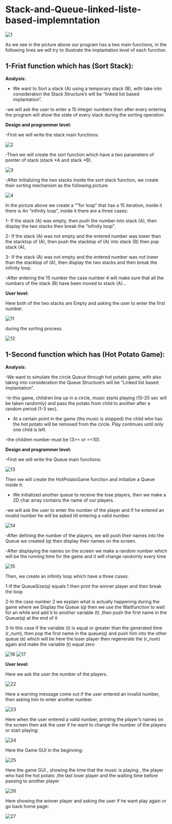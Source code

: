 # Stack-and-Queue-linked-liste-based-implemntation







![1](https://user-images.githubusercontent.com/32440404/52535821-10012200-2d64-11e9-9219-3210427e0398.jpg)


As we see in the picture above our program has a two main functions, in the following lines we will try to illustrate the implantation level of each function.

1-Frist function which has (Sort Stack): 
--------------------------------------------------
**Analysis:**

- We want to Sort a stack (A) using a temporary stack (B), with take into consideration the Stack Structure’s will be “linked list based implantation”.

-we will ask the user to enter a 15 integer numbers then after every entering the program will show the state of every stack during the sorting operation

**Design and programmer level:**

-First we will write the stack main functions:

![2](https://user-images.githubusercontent.com/32440404/52536006-59527100-2d66-11e9-98c6-0f4aa6753178.jpg)

-Then we will create the sort function which have a two parameters of pointer of stack    (stack *A and stack *B).

![3](https://user-images.githubusercontent.com/32440404/52536025-9ae31c00-2d66-11e9-8711-d0654e2805e0.jpg)

-After initializing the two stacks inside the sort stack function, we create their sorting mechanism as the following picture:

![4](https://user-images.githubusercontent.com/32440404/52536041-bea66200-2d66-11e9-8e55-7610ec36fcf4.jpg)

In the picture above we create a “”for loop” that has a 15 iteration, inside it there is 
An “infinity loop”, inside it there are a three cases:

1- If the stack (A) was empty, then push the number into stack (A), then display the two stacks then break the “infinity loop”.

2- If the stack (A) was not empty and the entered number was lower than the stacktop of (A), then push the stacktop of (A) into stack (B) then pop stack (A), 

3- If the stack (A) was not empty and the entered number was not lower than the stacktop of (A), then display the two stacks and then break the infinity loop.

-After entering the 15 number the case number 4 will make sure that all the numbers of the stack (B) have been moved to stack (A)…

**User level:**

Here both of the two stacks are Empty and asking the user to enter the first number.

![11](https://user-images.githubusercontent.com/32440404/52536094-193fbe00-2d67-11e9-9e18-263e2375ddd4.jpg)

during the sorting process.

![12](https://user-images.githubusercontent.com/32440404/52536138-8eab8e80-2d67-11e9-94a6-952ae9e64d4f.jpg)


1-Second function which has (Hot Potato Game): 
-------------------------------------------------------------
**Analysis:**

-We want to simulate the circle Queue through hot potato game, with also taking into consideration the Queue Structure’s will be “Linked list based implantation”.

-In this game, children line up in a circle, music starts playing (10-25 sec will be taken randomly) and pass the potato from child to another after a random period (1-3 sec).

- At a certain point in the game (the music is stopped) the child who has the hot potato will be removed from the circle. Play continues until only one child is left.

-the children number must be (3>= or =<10).

**Design and programmer level:**

-First we will write the Queue main functions:

![13](https://user-images.githubusercontent.com/32440404/52536168-f6fa7000-2d67-11e9-8ce6-f6c2c04a4364.jpg)

Then we will create the HotPotatoGame function and initialize a Queue inside it:

- We initialized another queue to receive the lose players, then we make a 2D char array contains the name of our players.

-we will ask the user to enter the number of the player and if he entered an invalid number he will be asked till entering a valid number.

![14](https://user-images.githubusercontent.com/32440404/52536194-55275300-2d68-11e9-81c9-28f73092d298.jpg)


-After defining the number of the players, we will push their names into the Queue we created (q) then display their names on the screen.

-After displaying the names on the screen we make a random number which will be the running time for the game and it will change randomly every time

![15](https://user-images.githubusercontent.com/32440404/52536203-8011a700-2d68-11e9-96ef-7bc4a59cf13c.jpg)

Then, we create an infinity loop which have a three cases:

1-If the QueueSize(q) equals 1 then print the winner player and then break the loop

2-In the case number 2 we explain what is actually happening during the game where we Display the Queue (q) then we use the Waitfunction to wait for an while and add it to another variable (t) ,then push the first name in the Queue(q) at the end of it 

3-In this case if the variable (t) is equal or greater than the generated time (r_num), then pop the first name in the queue(q) and  push him into the other queue (e) which will be here the loser player then regenerate the (r_num) again  and make the variable (t) equal zero 


![16](https://user-images.githubusercontent.com/32440404/52536214-a899a100-2d68-11e9-9814-e2d8a2dc6d7b.jpg)
![17](https://user-images.githubusercontent.com/32440404/52536221-c535d900-2d68-11e9-861e-27882ec24a12.jpg)

**User level:**
  
Here we ask the user the number of the players. 

![22](https://user-images.githubusercontent.com/32440404/52536255-1e057180-2d69-11e9-86fe-db587ddc02d4.jpg)

Here a warning message come out if the user entered an invalid number, then asking him to enter another number.

![23](https://user-images.githubusercontent.com/32440404/52536257-2067cb80-2d69-11e9-89e0-ceb685a6da27.jpg)

Here when the user entered a valid number, printing the player’s names on the screen then ask the user if he want to change the number of the players or start playing:

![24](https://user-images.githubusercontent.com/32440404/52536258-22ca2580-2d69-11e9-96cf-247c2d1db5ee.jpg)

Here the Game GUI in the beginning: 

![25](https://user-images.githubusercontent.com/32440404/52536260-252c7f80-2d69-11e9-89eb-c58f94b3ce1a.jpg)

Here the game GUI , showing the time that the music is playing , the player who had the hot potato ,the last loser player and the  waiting time before passing to another player

![26](https://user-images.githubusercontent.com/32440404/52536262-278ed980-2d69-11e9-8cac-9cce1492944c.jpg)

Here showing the winner player and asking the user if he want play again or go back home page:

![27](https://user-images.githubusercontent.com/32440404/52536263-2a89ca00-2d69-11e9-9d20-34f10b1e1c1d.jpg)







